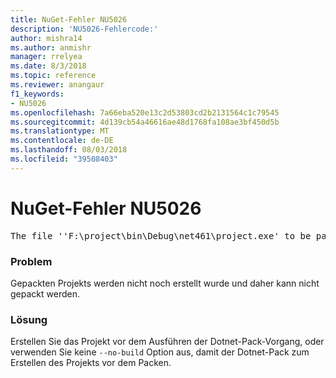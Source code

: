 ```yaml
---
title: NuGet-Fehler NU5026
description: 'NU5026-Fehlercode:'
author: mishra14
ms.author: anmishr
manager: rrelyea
ms.date: 8/3/2018
ms.topic: reference
ms.reviewer: anangaur
f1_keywords:
- NU5026
ms.openlocfilehash: 7a66eba520e13c2d53803cd2b2131564c1c79545
ms.sourcegitcommit: 4d139cb54a46616ae48d1768fa108ae3bf450d5b
ms.translationtype: MT
ms.contentlocale: de-DE
ms.lasthandoff: 08/03/2018
ms.locfileid: "39508403"
---
```

# <a name="nuget-error-nu5026"></a>NuGet-Fehler NU5026
<pre>The file ''F:\project\bin\Debug\net461\project.exe' to be packed was not found on disk.</pre>

### <a name="issue"></a>Problem

Gepackten Projekts werden nicht noch erstellt wurde und daher kann nicht gepackt werden.


### <a name="solution"></a>Lösung

Erstellen Sie das Projekt vor dem Ausführen der Dotnet-Pack-Vorgang, oder verwenden Sie keine `--no-build` Option aus, damit der Dotnet-Pack zum Erstellen des Projekts vor dem Packen.

